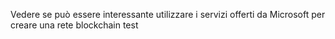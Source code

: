 Vedere se può essere interessante utilizzare i servizi
offerti da Microsoft per creare una rete blockchain test
